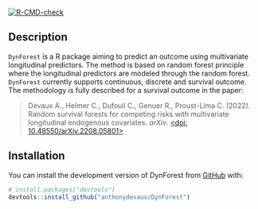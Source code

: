 
<!-- README.md is generated from README.Rmd. Please edit that file -->
<!-- badges: start -->

[![R-CMD-check](https://github.com/anthonydevaux/DynForest/actions/workflows/R-CMD-check.yaml/badge.svg)](https://github.com/anthonydevaux/DynForest/actions/workflows/R-CMD-check.yaml)
<!-- badges: end -->

## Description

`DynForest` is a R package aiming to predict an outcome using
multivariate longitudinal predictors. The method is based on random
forest principle where the longitudinal predictors are modeled through
the random forest. `DynForest` currently supports continuous, discrete
and survival outcome. The methodology is fully described for a survival
outcome in the paper:

> Devaux A., Helmer C., Dufouil C., Genuer R., Proust-Lima C. (2022).
> Random survival forests for competing risks with multivariate
> longitudinal endogenous covariates. *arXiv*. [\<doi:
> 10.48550/arXiv.2208.05801\>](https://doi.org/10.48550/arXiv.2208.05801)

## Installation

You can install the development version of DynForest from
[GitHub](https://github.com/anthonydevaux/DynForest) with:

``` r
# install.packages("devtools")
devtools::install_github("anthonydevaux/DynForest")
```

